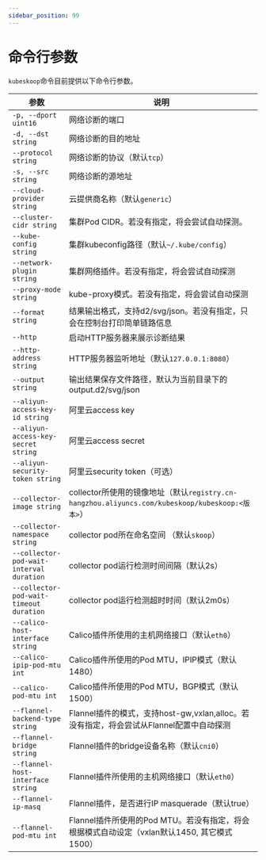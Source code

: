 ```yaml
---
sidebar_position: 99
---
```


# 命令行参数

`kubeskoop`命令目前提供以下命令行参数。

| 参数                                       | 说明                                                                                |
| ---------------------------------------- | --------------------------------------------------------------------------------- |
| `-p, --dport uint16`                     | 网络诊断的端口                                                                           |
| `-d, --dst string`                       | 网络诊断的目的地址                                                                         |
| `--protocol string`                      | 网络诊断的协议（默认`tcp`）                                                                  |
| `-s, --src string`                       | 网络诊断的源地址                                                                          |
| `--cloud-provider string`                | 云提供商名称（默认`generic`）                                                                |
| `--cluster-cidr string`                  | 集群Pod CIDR。若没有指定，将会尝试自动探测。                                                        |
| `--kube-config string`                   | 集群kubeconfig路径（默认`~/.kube/config`）                                                |
| `--network-plugin string`                | 集群网络插件。若没有指定，将会尝试自动探测                                                             |
| `--proxy-mode string`                    | kube-proxy模式。若没有指定，将会尝试自动探测                                                       |
| `--format string`                        | 结果输出格式，支持d2/svg/json。若没有指定，只会在控制台打印简单链路信息                                        |
| `--http`                                 | 启动HTTP服务器来展示诊断结果                                                                  |
| `--http-address string`                  | HTTP服务器监听地址（默认`127.0.0.1:8080`）                                                   |
| `--output string`                        | 输出结果保存文件路径，默认为当前目录下的output.d2/svg/json                                           |
| `--aliyun-access-key-id string`          | 阿里云access key                                                                     |
| `--aliyun-access-key-secret string`      | 阿里云access secret                                                                  |
| `--aliyun-security-token string`         | 阿里云security token（可选）                                                             |
| `--collector-image string`               | collector所使用的镜像地址（默认`registry.cn-hangzhou.aliyuncs.com/kubeskoop/kubeskoop:<版本>`） |
| `--collector-namespace string`           | collector pod所在命名空间 （默认`skoop`）                                                   |
| `--collector-pod-wait-interval duration` | collector pod运行检测时间间隔（默认2s）                                                       |
| `--collector-pod-wait-timeout duration`  | collector pod运行检测超时时间（默认2m0s）                                                     |
| `--calico-host-interface string`         | Calico插件所使用的主机网络接口（默认`eth0`）                                                      |
| `--calico-ipip-pod-mtu int`              | Calico插件所使用的Pod MTU，IPIP模式（默认1480）                                                |
| `--calico-pod-mtu int`                   | Calico插件所使用的Pod MTU，BGP模式（默认1500）                                                 |
| `--flannel-backend-type string`          | Flannel插件的模式，支持host-gw,vxlan,alloc。若没有指定，将会尝试从Flannel配置中自动探测                      |
| `--flannel-bridge string`                | Flannel插件的bridge设备名称（默认`cni0`）                                                    |
| `--flannel-host-interface string`        | Flannel插件所使用的主机网络接口（默认`eth0`）                                                     |
| `--flannel-ip-masq`                      | Flannel插件，是否进行IP masquerade（默认true）                                               |
| `--flannel-pod-mtu int`                  | Flannel插件所使用的Pod MTU。若没有指定，将会根据模式自动设定（vxlan默认1450, 其它模式1500）                      |
